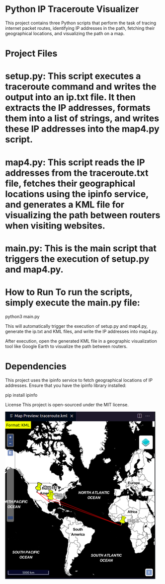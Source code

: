 # Python IP Traceroute Visualizer

This project contains three Python scripts that perform the task of tracing internet packet routes, identifying IP addresses in the path, fetching their geographical locations, and visualizing the path on a map.

# Project Files 
# setup.py: This script executes a traceroute command and writes the output into an ip.txt file. It then extracts the IP addresses, formats them into a list of strings, and writes these IP addresses into the map4.py script.

# map4.py: This script reads the IP addresses from the traceroute.txt file, fetches their geographical locations using the ipinfo service, and generates a KML file for visualizing the path between routers when visiting websites.

# main.py: This is the main script that triggers the execution of setup.py and map4.py.

# How to Run To run the scripts, simply execute the main.py file:

python3 main.py

This will automatically trigger the execution of setup.py and map4.py, generate the ip.txt and KML files, and write the IP addresses into map4.py.

After execution, open the generated KML file in a geographic visualization tool like Google Earth to visualize the path between routers.

# Dependencies 
This project uses the ipinfo service to fetch geographical locations of IP addresses. Ensure that you have the ipinfo library installed:

pip install ipinfo

License This project is open-sourced under the MIT license.

![Alt text](tracemap.png)